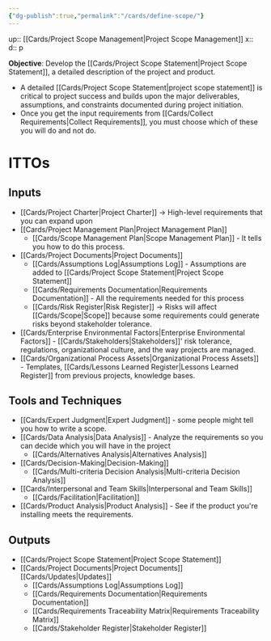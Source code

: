 ```yaml
---
{"dg-publish":true,"permalink":"/cards/define-scope/"}
---
```


up:: [[Cards/Project Scope Management\|Project Scope Management]] 
x:: 
d:: p


**Objective**: Develop the [[Cards/Project Scope Statement\|Project Scope Statement]], a detailed description of the project and product.
- A detailed [[Cards/Project Scope Statement\|project scope statement]] is critical to project success and builds upon the major deliverables, assumptions, and constraints documented during project initiation.
- Once you get the input requirements from [[Cards/Collect Requirements\|Collect Requirements]], you must choose which of these you will do and not do.

# ITTOs
## Inputs

- [[Cards/Project Charter\|Project Charter]] -> High-level requirements that you can expand upon
- [[Cards/Project Management Plan\|Project Management Plan]]
	- [[Cards/Scope Management Plan\|Scope Management Plan]] - It tells you how to do this process. 
- [[Cards/Project Documents\|Project Documents]]
	- [[Cards/Assumptions Log\|Assumptions Log]] - Assumptions are added to [[Cards/Project Scope Statement\|Project Scope Statement]] 
	- [[Cards/Requirements Documentation\|Requirements Documentation]] - All the requirements needed for this process 
	- [[Cards/Risk Register\|Risk Register]] -> Risks will affect [[Cards/Scope\|Scope]] because some requirements could generate risks beyond stakeholder tolerance.
- [[Cards/Enterprise Environmental Factors\|Enterprise Environmental Factors]] - [[Cards/Stakeholders\|Stakeholders]]' risk tolerance, regulations, organizational culture, and the way projects are managed.
- [[Cards/Organizational Process Assets\|Organizational Process Assets]] - Templates, [[Cards/Lessons Learned Register\|Lessons Learned Register]] from previous projects, knowledge bases. 

## Tools and Techniques
- [[Cards/Expert Judgment\|Expert Judgment]] - some people might tell you how to write a scope.
- [[Cards/Data Analysis\|Data Analysis]] - Analyze the requirements so you can decide which you will have in the project 
	- [[Cards/Alternatives Analysis\|Alternatives Analysis]]
- [[Cards/Decision-Making\|Decision-Making]]
	- [[Cards/Multi-criteria Decision Analysis\|Multi-criteria Decision Analysis]]
- [[Cards/Interpersonal and Team Skills\|Interpersonal and Team Skills]]
	- [[Cards/Facilitation\|Facilitation]]
- [[Cards/Product Analysis\|Product Analysis]] - See if the product you're installing meets the requirements. 

## Outputs 
- [[Cards/Project Scope Statement\|Project Scope Statement]] 
- [[Cards/Project Documents\|Project Documents]] [[Cards/Updates\|Updates]]
	- [[Cards/Assumptions Log\|Assumptions Log]]
	- [[Cards/Requirements Documentation\|Requirements Documentation]]
	- [[Cards/Requirements Traceability Matrix\|Requirements Traceability Matrix]]
	- [[Cards/Stakeholder Register\|Stakeholder Register]]